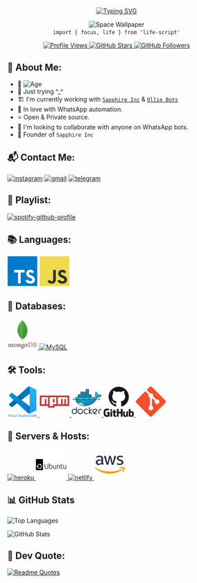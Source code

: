 ## <!-- Typing SVG -->
<p align="center">
    <a href="https://git.io/J0hKr">
        <img
        src="https://readme-typing-svg.herokuapp.com?font=Courgette&size=30&color=1B961A&lines=こんにちは%F0%9F%91%8B.....;Welcome+to+my+GitHub%F0%9F%98%8D"
            alt="Typing SVG"
        />
    </a>
</p>

<p align="center">
    <img src="https://images.wallpapersden.com/image/download/dreaming-of-space-while-looking-at-shooting-stars_bWlpaW6UmZqaraWkpJRnamtlrWZrZWU.jpg" alt="Space Wallpaper" />
    <br />
    <code> import { focus, life } from 'life-script' </code>
</p>

<p align="center">
  <a href="https://github.com/MythicIssa/MythicIssa.git">
    <img src="https://komarev.com/ghpvc/?username=MythicIssa&label=Profile%20views&color=ff69b4&style=flat" alt="Profile Views" />
  </a>
  <a href="https://github.com/MythicIssa?tab=stars">
    <img src="https://img.shields.io/github/stars/MythicIssa?color=ff69b4&label=Stargazers&style=flat" alt="GitHub Stars" />
  </a>
  <a href="https://github.com/MythicIssa?tab=followers">
    <img src="https://img.shields.io/github/followers/MythicIssa?color=ff69b4&label=Followers&style=flat" alt="GitHub Followers" />
  </a>
</p>

## 🙂 About Me:

- 🌠 ![Age](https://img.shields.io/badge/age-23-green)
- 🎋 Just trying ^_^
- 🏗 I'm currently working with [`Sapphire Inc`](https://github.com/SapphireInc2025) & [`Ollie Bots`](https://github.com/Ollie-Bots)
- 🚀 In love with WhatsApp automation.
- ⭐ Open & Private source.
- 👥 I'm looking to collaborate with anyone on WhatsApp bots.
- 👑 Founder of `Sapphire Inc`
      
## 📬 Contact Me:     
<p align="left">      
<a href="https://instagram.com/mythic.issa" target="_blank"><img align="center" src="https://www.freepnglogos.com/uploads/instagram-logo-png-transparent-0.png" alt="instagram" height="70" width="70" /></a>
<a href="mailto:Issamoha020@gmail.com" target="_blank"><img align="center" src="https://www.freepnglogos.com/uploads/gmail-email-logo-png-16.png" alt="gmail" height="70" width="70" /></a>
<a href="https://t.me/mythicissa" target="_blank"><img align="center" src="https://www.freepnglogos.com/uploads/telegram-png/telegram-chat-message-mobile-send-file-smartphone-talk-16.png" alt="telegram" height="70" width="70" /></a>
</p>
    
## 🎵 Playlist:

[![spotify-github-profile](https://spotify-github-profile.kittinanx.com/api/view?uid=ub97lfve8ssp2i5mqxlqpsc6e&cover_image=true&theme=default&show_offline=false&background_color=121212)](https://open.spotify.com/user/ub97lfve8ssp2i5mqxlqpsc6e)      

## 📚 Languages:
<p align="left">
<a href="https://www.typescript.org" target="_blank"> <img src="https://raw.githubusercontent.com/devicons/devicon/master/icons/typescript/typescript-original.svg" alt="typescript" width="70" height="70"/></a>
<a href="https://developer.mozilla.org/en-US/docs/Web/JavaScript" target="_blank"> <img src="https://raw.githubusercontent.com/devicons/devicon/master/icons/javascript/javascript-original.svg" alt="javascript" width="70" height="70"/></a>      
</p>
          
## 📇 Databases:
<p align="left">
<a href="https://www.mongodb.com/" target="_blank"> 
  <img src="https://raw.githubusercontent.com/devicons/devicon/master/icons/mongodb/mongodb-original-wordmark.svg" alt="mongodb" width="70" height="70"/> </a> 
<a href="https://www.mysql.com/" target="_blank"> 
  <img src="https://cdn.jsdelivr.net/gh/devicons/devicon/icons/mysql/mysql-original-wordmark.svg" alt="MySQL" width="70" height="70"/> </a>
</p>   
    
## 🛠️ Tools:
<p align="left">      
<a href="https://code.visualstudio.com" target="_blank"> <img src="https://raw.githubusercontent.com/devicons/devicon/1119b9f84c0290e0f0b38982099a2bd027a48bf1/icons/vscode/vscode-original-wordmark.svg" alt="vscode" width="70" height="70"/> </a>
<a href="https://code.npmjs.com" target="_blank"> <img src="https://raw.githubusercontent.com/devicons/devicon/1119b9f84c0290e0f0b38982099a2bd027a48bf1/icons/npm/npm-original-wordmark.svg" alt="npm" width="70" height="70"/> </a>      
<a href="https://www.docker.com/" target="_blank"> <img src="https://raw.githubusercontent.com/devicons/devicon/master/icons/docker/docker-original-wordmark.svg" alt="docker" width="70" height="70"/> </a> 
<a href="https://github.com/" target="_blank"> <img src="https://github.com/devicons/devicon/raw/master/icons/github/github-original-wordmark.svg" alt="github" width="70" height="70"/> </a>
<a href="https://www.git-scm.com/" target="_blank"> <img src="https://raw.githubusercontent.com/devicons/devicon/1119b9f84c0290e0f0b38982099a2bd027a48bf1/icons/git/git-original.svg" alt="git" width="70" height="70"/> </a>
</p>      
    
## 📡 Servers & Hosts:
<p align="left">      
<a href="https://heroku.com" target="_blank"> <img src="https://www.vectorlogo.zone/logos/heroku/heroku-icon.svg" alt="heroku" width="70" height="70"/> </a>     
<a href="https://www.ubuntu.com/" target="_blank"> <img src="https://raw.githubusercontent.com/devicons/devicon/1119b9f84c0290e0f0b38982099a2bd027a48bf1/icons/ubuntu/ubuntu-plain-wordmark.svg" alt="linux" width="70" height="70"/> </a>   
<a href="https://netlify.com/" target="_blank"> <img src="https://devopedia.org/images/article/397/9618.1642936094.png" alt="netlify" width="70" height="70"/> </a>   
<a href="https://aws.amazon.com/" target="_blank"> <img src="https://raw.githubusercontent.com/devicons/devicon/1119b9f84c0290e0f0b38982099a2bd027a48bf1/icons/amazonwebservices/amazonwebservices-original-wordmark.svg" alt="aws" width="70" height="70"/> </a>    
</p>  
      
## 📊 GitHub Stats

![Top Languages](https://github-readme-stats.vercel.app/api/top-langs/?username=MythicIssa&layout=compact&theme=radical)

![GitHub Stats](https://github-readme-stats.vercel.app/api?username=MythicIssa&show_icons=true&theme=radical)
      
## 🔰 Dev Quote:

[![Readme Quotes](https://quotes-github-readme.vercel.app/api?type=horizontal&theme=light)](https://github.com/piyushsuthar/github-readme-quotes)
